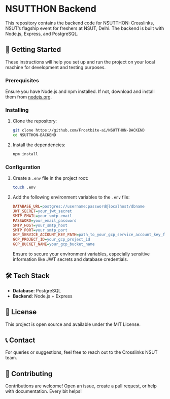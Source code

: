 # NSUTTHON Backend

This repository contains the backend code for NSUTTHON: Crosslinks, NSUT’s flagship event for freshers at NSUT, Delhi. The backend is built with Node.js, Express, and PostgreSQL.

## 🚀 Getting Started

These instructions will help you set up and run the project on your local machine for development and testing purposes.

### Prerequisites

Ensure you have Node.js and npm installed. If not, download and install them from [nodejs.org](https://nodejs.org/).

### Installing

1. Clone the repository:

   ```sh
   git clone https://github.com/Frostbite-ai/NSUTTHON-BACKEND
   cd NSUTTHON-BACKEND
   ```

2. Install the dependencies:

   ```sh
   npm install
   ```

### Configuration

1. Create a `.env` file in the project root:

   ```sh
   touch .env
   ```

2. Add the following environment variables to the `.env` file:

   ```ini
   DATABASE_URL=postgres://username:password@localhost/dbname
   JWT_SECRET=your_jwt_secret
   SMTP_EMAIL=your_smtp_email
   PASSWORD=your_email_password
   SMTP_HOST=your_smtp_host
   SMTP_PORT=your_smtp_port
   GCP_SERVICE_ACCOUNT_KEY_PATH=path_to_your_gcp_service_account_key_file
   GCP_PROJECT_ID=your_gcp_project_id
   GCP_BUCKET_NAME=your_gcp_bucket_name
   ```

   Ensure to secure your environment variables, especially sensitive information like JWT secrets and database credentials.

## 🛠 Tech Stack

- **Database**: PostgreSQL
- **Backend**: Node.js + Express

## 📜 License

This project is open source and available under the MIT License.

## 📞 Contact

For queries or suggestions, feel free to reach out to the Crosslinks NSUT team.

## 🤝 Contributing

Contributions are welcome! Open an issue, create a pull request, or help with documentation. Every bit helps!
